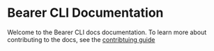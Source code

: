 # Bearer CLI Documentation

Welcome to the Bearer CLI docs documentation. To learn more about contributing to the docs, see the [contribtuing guide](https://docs.bearer.com/contributing/docs/)

